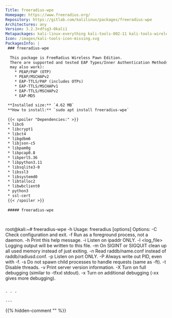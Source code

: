 ```yaml
---
Title: freeradius-wpe
Homepage: https://www.freeradius.org/
Repository: https://gitlab.com/kalilinux/packages/freeradius-wpe
Architectures: any
Version: 3.2.3+dfsg3-0kali1
Metapackages: kali-linux-everything kali-tools-802-11 kali-tools-wireless 
Icon: /images/kali-tools-icon-missing.svg
PackagesInfo: |
 ### freeradius-wpe
 
  This package is FreeRadius Wireless Pawn Edition.
  There are supported and tested EAP Types/Inner Authentication Methods (others
  may also work):
    * PEAP/PAP (OTP)
    * PEAP/MSCHAPv2
    * EAP-TTLS/PAP (includes OTPs)
    * EAP-TTLS/MSCHAPv1
    * EAP-TTLS/MSCHAPv2
    * EAP-MD5
 
 **Installed size:** `4.62 MB`  
 **How to install:** `sudo apt install freeradius-wpe`  
 
 {{< spoiler "Dependencies:" >}}
 * libc6 
 * libcrypt1 
 * libct4 
 * libgdbm6 
 * libjson-c5 
 * libpam0g 
 * libpcap0.8 
 * libperl5.36 
 * libpython3.11 
 * libsqlite3-0 
 * libssl3 
 * libsystemd0
 * libtalloc2 
 * libwbclient0 
 * python3
 * ssl-cert
 {{< /spoiler >}}
 
 ##### freeradius-wpe
 
 
 ```
 root@kali:~# freeradius-wpe -h
 Usage: freeradius [options]
 Options:
   -C            Check configuration and exit.
   -f            Run as a foreground process, not a daemon.
   -h            Print this help message.
   -i <ipaddr>   Listen on ipaddr ONLY.
   -l <log_file> Logging output will be written to this file.
   -m            On SIGINT or SIGQUIT clean up all used memory instead of just exiting.
   -n <name>     Read raddb/name.conf instead of raddb/radiusd.conf.
   -p <port>     Listen on port ONLY.
   -P            Always write out PID, even with -f.
   -s            Do not spawn child processes to handle requests (same as -ft).
   -t            Disable threads.
   -v            Print server version information.
   -X            Turn on full debugging (similar to -tfxxl stdout).
   -x            Turn on additional debugging (-xx gives more debugging).
 ```
 
 - - -
 
---
```

{{% hidden-comment "<!--Do not edit anything above this line-->" %}}
